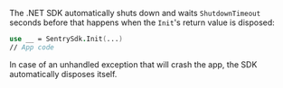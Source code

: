 The .NET SDK automatically shuts down and waits `ShutdownTimeout` seconds before that happens
when the `Init`'s return value is disposed:

```fsharp
use __ = SentrySdk.Init(...)
// App code
```

In case of an unhandled exception that will crash the app, the SDK automatically disposes itself.